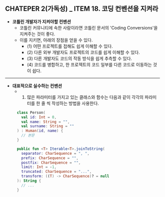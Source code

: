 ## CHATEPER 2(가독성) _ ITEM 18. 코딩 컨벤션을 지켜라

- **코틀린 개발자가 지켜야할 컨벤션** 
  - 코틀린 커뮤니티에 속한 사람이라면 코틀린 문서의 'Coding Conversions'을 지켜주는 것이 좋다.
  - 이를 지키면, 아래의 장점을 얻을 수 있다.
    - (1) 어떤 프로젝트를 접해도 쉽게 이해할 수 있다.
    - (2) 다른 외부 개발자도 프로젝트의 코드를 쉽게 이해할 수 있다.
    - (3) 다른 개발자도 코드의 작동 방식을 쉽게 추측할 수 있다.
    - (4) 코드를 병합하고, 한 프로젝트의 코드 일부를 다른 코드로 이동하는 것이 쉽다.

---------------------------------------
- **대표적으로 실수하는 컨벤션** 
  - 1. 많은 파라미터를 가지고 있는 클래스와 함수는 다음과 같이 각각의 파라미터를 한 줄 씩 작성하는 방법을 사용한다.
  ```Kotlin
    class Person(
      val id: Int = 0,
      val name: String = "",
      val surname: String = ""
    ) : Human(id, name) {
      // 본문
    }

    public fun <T> Iterable<T>.joinToString(
      separator: CharSequence = ", ",
      prefix: CharSequence = "",
      postfix: CharSequence = "",
      limit: Int = -1,
      truncated: CharSequence = "...",
      transform: ((T) -> CharSequence)? = null
    ): String {
      // ...
    }
  ```
